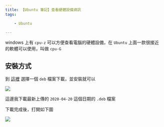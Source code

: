 ```yaml
---
title: 【Ubuntu 筆記】查看硬體設備資訊
tags:

    - Ubuntu

---
```

windows 上有 `cpu-z` 可以方便查看電腦的硬體設備，在 `Ubuntu` 上面一款很接近的軟體可以使用，叫做 `cpu-G`

## 安裝方式

到 [這裡](http://ppa.launchpad.net/atareao/atareao/ubuntu/pool/main/c/cpu-g/) 選擇一個 `deb` 檔案下載，並安裝就可以

![](https://i.imgur.com/AXIBBr7.png)

這邊我下載最新上傳的 `2020-04-20` 這個日期的 `.deb` 檔案

下載完成後，打開如下圖

![](https://i.imgur.com/DrmnMfc.png)

